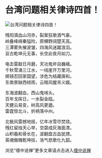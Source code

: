 台湾问题相关律诗四首！
====

			

                                                                      
![台湾问题相关律诗四首！](http://simg.sinajs.cn/blog7style/images/common/sg_trans.gif)  
                                                           




                                                           




残阳滴血山河赤，裂案狂歌酒气豪。   
岭叠峰绵秦隘险，原横野阔楚天高。   
三潭雾失摧波皱，四海风迷蹴浪滔。   
亘古乾坤元无事，长空此夜月如刀。   
  
  
电击雷敲日月磨，天功鬼斧自巍峨。   
千秋雪涌三江水，一线崖开万里河。   
掷镜忍回家国望，涉危为结藏唐和。   
东南景缺西倾雨，云暗风腥吊义娥。   
  
  
东海波翻血，西山鬼啃头。   
百年戈挥日，一水裂金瓯。   
天健云易变，树高风更遒。   
雷霆惊北斗，折柄落中州。   
  
北极风雷撼地摇，亿年冰雪尽焚烧。   
残红留烛天心举，空碧成灰海面漂。   
山积羲和骨长在，波翻盘古血犹熛。   
英魂傲魄乾坤拄，浩气悲歌化九韶。   














浏览“缠中说禅”更多文章请点击进入[缠中说禅](http://blog.sina.com.cn/m/chzhshch)
















